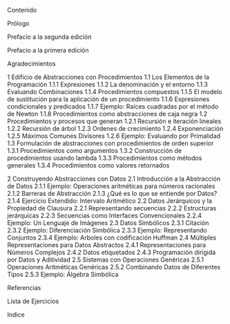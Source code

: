 Contenido

Prólogo

Prefacio a la segunda edición

Prefacio a la primera edición

Agradecimientos

 1 Edificio de Abstracciones con Procedimientos
        1.1 Los Elementos de la Programación
            1.1.1 Expresiones
            1.1.2 La denominación y el entorno
            1.1.3 Evaluando Combinaciones
            1.1.4 Procedimientos compuestos
            1.1.5 El modelo de sustitución para la aplicación de un procedimiento
            1.1.6 Expresiones condicionales y predicados
            1.1.7 Ejemplo: Raíces cuadradas por el método de Newton
            1.1.8 Procedimientos como abstracciones de caja negra
        1.2 Procedimientos y procesos que generan
            1.2.1 Recursión e iteración lineales
            1.2.2 Recursión de árbol
            1.2.3 Ordenes de crecimiento
            1.2.4 Exponenciación
            1.2.5 Máximos Comunes Divisores
            1.2.6 Ejemplo: Evaluando por Primalidad
        1.3 Formulación de abstracciones con procedimientos de orden superior
            1.3.1 Procedimientos como argumentos
            1.3.2 Construcción de procedimientos usando lambda
            1.3.3 Procedimientos como métodos generales
            1.3.4 Procedimientos como valores retornados

 2 Construyendo Abstracciones con Datos
        2.1 Introducción a la Abstracción de Datos
            2.1.1 Ejemplo: Operaciones aritméticas para números racionales
            2.1.2 Barreras de Abstracción
            2.1.3 ¿Qué es lo que se entiende por Datos?
            2.1.4 Ejercicio Extendido: Intervalo Aritmético
        2.2 Datos Jerárquicos y la Propiedad de Clausura
            2.2.1 Representando secuencias
            2.2.2 Estructuras jerárquicas
            2.2.3 Secuencias como Interfaces Convencionales
            2.2.4 Ejemplo: Un Lenguaje de Imágenes
        2.3 Datos Simbólicos
            2.3.1 Citación
            2.3.2 Ejemplo: Diferenciación Simbólica
            2.3.3 Ejemplo: Representando Conjuntos
            2.3.4 Ejemplo: Arboles con codificación Huffman
        2.4 Múltiples Representaciones para Datos Abstractos
            2.4.1 Representaciones para Números Complejos
            2.4.2 Datos etiquetados
            2.4.3 Programación dirigida por Datos y Aditividad
        2.5 Sistemas con Operaciones Genéricas
            2.5.1 Operaciones Aritméticas Genéricas
            2.5.2 Combinando Datos de Diferentes Tipos
            2.5.3 Ejemplo: Álgebra Simbólica


Referencias

Lista de Ejercicios

Indice

